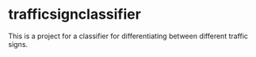 # trafficsignclassifier
This is a project for a classifier for differentiating between different traffic signs. 
